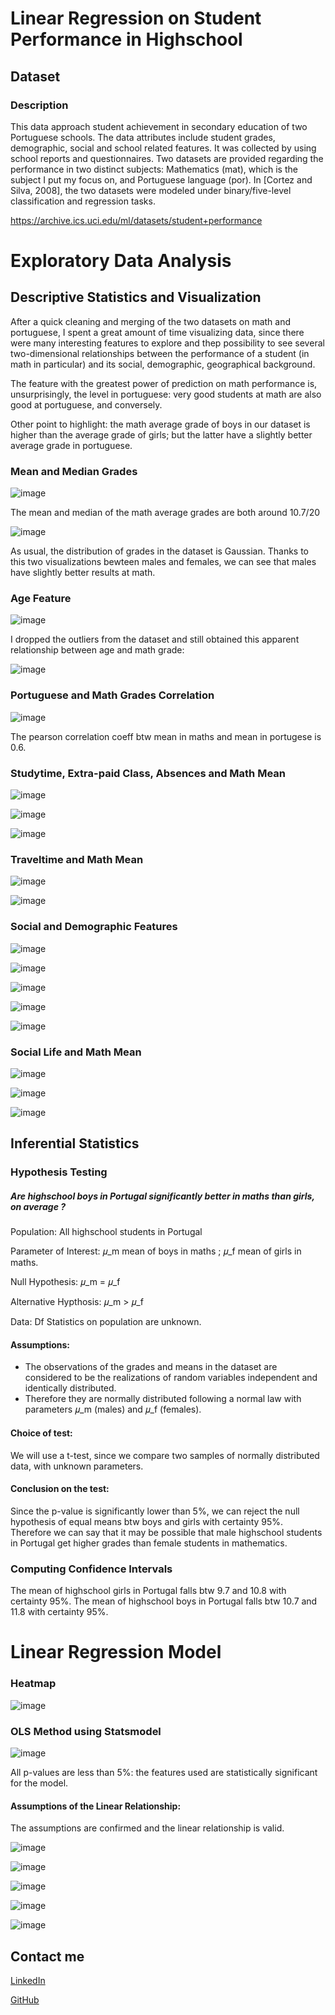 #  Linear Regression on Student Performance in Highschool


## Dataset 

### Description 
This data approach student achievement in secondary education of two Portuguese schools. The data attributes include student grades, demographic, social and school related features. It was collected by using school reports and questionnaires. Two datasets are provided regarding the performance in two distinct subjects: Mathematics (mat), which is the subject I put my focus on, and Portuguese language (por). In [Cortez and Silva, 2008], the two datasets were modeled under binary/five-level classification and regression tasks. 


https://archive.ics.uci.edu/ml/datasets/student+performance


# Exploratory Data Analysis

## Descriptive Statistics and Visualization

After a quick cleaning and merging of the two datasets on math and portuguese, I spent a great amount of time visualizing data, since there were many interesting features to explore and thep possibility to see several two-dimensional relationships between the performance of a student (in math in particular) and its social, demographic, geographical background.

The feature with the greatest power of prediction on math performance is, unsurprisingly, the level in portuguese: very good students at math are also good at portuguese, and conversely.

Other point to highlight: the math average grade of boys in our dataset is higher than the average grade of girls; but the latter have a slightly better average grade in portuguese.

### Mean and Median Grades
![image](https://user-images.githubusercontent.com/63364114/102090599-f1678880-3e1d-11eb-90b6-5a691498d187.png)

The mean and median of the math average grades are both around 10.7/20

![image](https://user-images.githubusercontent.com/63364114/102088913-d562e780-3e1b-11eb-98f3-67e6be95db0f.png)

As usual, the distribution of grades in the dataset is Gaussian. Thanks to this two visualizations bewteen males and females, we can see that males have slightly better results at math.

### Age Feature 
![image](https://user-images.githubusercontent.com/63364114/102088863-c4b27180-3e1b-11eb-97e7-62d248ccd17c.png)

I dropped the outliers from the dataset and still obtained this apparent relationship between age and math grade:

![image](https://user-images.githubusercontent.com/63364114/102093355-5a9ccb00-3e21-11eb-82a8-ad718299b096.png)

### Portuguese and Math Grades Correlation

![image](https://user-images.githubusercontent.com/63364114/102088947-e3b10380-3e1b-11eb-8f2f-091180501490.png)

The pearson correlation coeff btw mean in maths and mean in portugese is 0.6.


### Studytime, Extra-paid Class, Absences and Math Mean

![image](https://user-images.githubusercontent.com/63364114/102091751-8ae36a00-3e1f-11eb-8988-d1d862d28c29.png)


![image](https://user-images.githubusercontent.com/63364114/102093445-77390300-3e21-11eb-9b94-f23be27d1527.png)


![image](https://user-images.githubusercontent.com/63364114/102090186-71d9b980-3e1d-11eb-8ab4-2b652be03bc2.png)

### Traveltime and Math Mean

![image](https://user-images.githubusercontent.com/63364114/102092059-e9a8e380-3e1f-11eb-9c4a-5609cc591b77.png)


![image](https://user-images.githubusercontent.com/63364114/102089659-d34d5880-3e1c-11eb-9c54-24142c010de2.png)

### Social and Demographic Features

![image](https://user-images.githubusercontent.com/63364114/102089674-d6e0df80-3e1c-11eb-920d-cd79946d687c.png)


![image](https://user-images.githubusercontent.com/63364114/102089685-db0cfd00-3e1c-11eb-847d-f65b47aa35db.png)


![image](https://user-images.githubusercontent.com/63364114/102089989-33dc9580-3e1d-11eb-86c6-01ad566705fa.png)


![image](https://user-images.githubusercontent.com/63364114/102090022-3dfe9400-3e1d-11eb-9fe6-b6337bf48c52.png)


![image](https://user-images.githubusercontent.com/63364114/102093279-435ddd80-3e21-11eb-8b20-81c2422b0e29.png)


### Social Life and Math Mean

![image](https://user-images.githubusercontent.com/63364114/102093159-20cbc480-3e21-11eb-8dc9-e869341c7aca.png)


![image](https://user-images.githubusercontent.com/63364114/102093038-fed24200-3e20-11eb-98ff-7c288b109633.png)


![image](https://user-images.githubusercontent.com/63364114/102093223-30e3a400-3e21-11eb-9712-c19b0ed6d329.png)



## Inferential Statistics

### Hypothesis Testing 

##### Are highschool boys in Portugal significantly better in maths than girls, on average ? 

Population: All highschool students in Portugal 

Parameter of Interest:  𝜇_m mean of boys in maths ; 𝜇_f mean of girls in maths. 

Null Hypothesis:  𝜇_m = 𝜇_f

Alternative Hypthosis:  𝜇_m > 𝜇_f

Data:
Df
Statistics on population are unknown.

#### Assumptions: 
- The observations of the grades and means in the dataset are considered to be the realizations of random variables independent and identically distributed. 
- Therefore they are normally distributed following a normal law with parameters 𝜇_m (males) and 𝜇_f (females).

#### Choice of test:

We will use a t-test, since we compare two samples of normally distributed data, with unknown parameters.


#### Conclusion on the test:
Since the p-value is significantly lower than 5%, we can reject the null hypothesis of equal means btw boys and girls with certainty 95%. Therefore we can say that it may be possible that male highschool students in Portugal get higher grades than female students in mathematics.

### Computing Confidence Intervals 

The mean of highschool girls in Portugal falls btw 9.7 and 10.8 with certainty 95%.
The mean of highschool boys in Portugal falls btw 10.7 and 11.8  with certainty 95%.




# Linear Regression Model

### Heatmap
![image](https://user-images.githubusercontent.com/63364114/102094229-6046e080-3e22-11eb-9ea2-00a2a33a1e1e.png)

### OLS Method using Statsmodel

![image](https://user-images.githubusercontent.com/63364114/102094369-89677100-3e22-11eb-81af-b6548a4645fc.png)

All p-values are less than 5%: the features used are statistically significant for the model. 

#### Assumptions of the Linear Relationship:

The assumptions are confirmed and the linear relationship is valid.

![image](https://user-images.githubusercontent.com/63364114/102094554-c3d10e00-3e22-11eb-827d-d895734d388e.png)

![image](https://user-images.githubusercontent.com/63364114/102094574-c895c200-3e22-11eb-8667-35f7bbd745a6.png)


![image](https://user-images.githubusercontent.com/63364114/102094593-ccc1df80-3e22-11eb-93f0-f397430d5f4e.png)


![image](https://user-images.githubusercontent.com/63364114/102094617-d0556680-3e22-11eb-8188-3ae2b85781c9.png)

![image](https://user-images.githubusercontent.com/63364114/102094628-d4818400-3e22-11eb-929a-716b9bb8646a.png)


## Contact me
[LinkedIn](https://linkedin.com/in/amelie-vogel-/)

[GitHub](https://https://github.com/amelie-vogel/)
